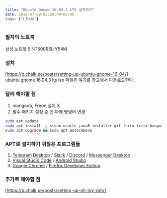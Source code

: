 ```yaml
---
title: "Ubuntu Gnome 16.04.3 LTS 설치하기"
date: 2018-07-09T02:58:49+09:00
tags: ["LINUX"]
---
```


### 필자의 노트북
삼성 노트북 5 NT500R5L-Y54M

### 설치
[https://b.chalk.pe/posts/setting-up-ubuntu-gnome-16-04/]<br>
ubuntu gnome 16.04.3 lts iso 파일은 [여기]를 참고해서 다운로드한다.

### 달리 해야할 점
1. mongodb, Freon 설치 X
2. 필수 패키지 설정 중 맨 아래 명령어 변경

```bash
sudo apt update
sudo apt install -y steam oracle-java8-installer git fcitx fcitx-hangul nodejs yarn numix-icon-theme-circle
sudo apt upgrade && sudo apt autoremove
```

### APT로 설치하기 귀찮은 프로그램들
1. [Telegram Desktop] / [Slack] / [Discord] / [Messenger Desktop]
2. [Visual Studio Code] / [Android Studio]
3. [Google Chrome] / [Firefox Developer Edition]

### 추가로 해야할 점
[https://b.chalk.pe/posts/setting-up-oh-my-zsh/]



[https://b.chalk.pe/posts/setting-up-ubuntu-gnome-16-04/]: https://b.chalk.pe/posts/setting-up-ubuntu-gnome-16-04/
[여기]: http://cdimage.ubuntu.com/ubuntu-gnome/releases/16.04.1/release/
[Telegram Desktop]: https://desktop.telegram.org/
[Slack]: https://slack.com/downloads/linux
[Discord]: https://discordapp.com/download
[Messenger Desktop]: https://messengerfordesktop.com/
[Visual Studio Code]: https://code.visualstudio.com/download
[Android Studio]: https://developer.android.com/studio/
[Google Chrome]: https://www.google.co.kr/chrome/index.html
[Firefox Developer Edition]: https://www.mozilla.org/ko/firefox/developer/
[https://b.chalk.pe/posts/setting-up-oh-my-zsh/]: https://b.chalk.pe/posts/setting-up-oh-my-zsh/